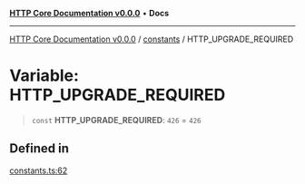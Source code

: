 [**HTTP Core Documentation v0.0.0**](../../README.md) • **Docs**

***

[HTTP Core Documentation v0.0.0](../../modules.md) / [constants](../README.md) / HTTP\_UPGRADE\_REQUIRED

# Variable: HTTP\_UPGRADE\_REQUIRED

> `const` **HTTP\_UPGRADE\_REQUIRED**: `426` = `426`

## Defined in

[constants.ts:62](https://github.com/stonemjs/http-core/blob/6c1adf9f449733e34ff7f08818342bd019b968a7/src/constants.ts#L62)
